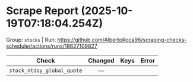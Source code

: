 # Scrape Report (2025-10-19T07:18:04.254Z)

Group: `stocks`  |  Run: https://github.com/AlbertoRoca96/scraping-checks-scheduler/actions/runs/18627109827

| Check | Changed | Keys | Error |
|---|:---:|:--|:--|
| `stock_ntdoy_global_quote` | — |  |  |
